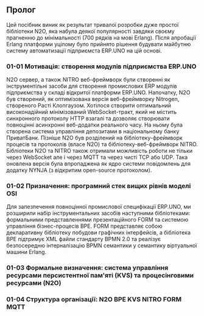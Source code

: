 ## Пролог

Цей посібник виник як результат тривалої розробки дуже простої бібліотеки N2O,
яка набула деякої популярності завдяки своєму прагненню до мінімальності (700 рядків на мові Erlang).
Після апробації Erlang платформи уцілому було прийнято рішення
будувати майбутню систему автоматизації підприємста ERP.UNO на цій основі.

### 01-01 Мотивація: створення модулів підприємства ERP.UNO

N2O сервер, а також NITRO веб-фреймворк були створенні як інструментільні засоби
для створення промислових ERP модулів підприємства у складі відкритої платформи ERP.UNO.
Напочатку, N2O був створений, як оптимізована версія веб-фреймворку Nitrogen,
створеного Расті Клопгаузом. Хотілося створити оптимальний високонадійний мінімізований
WebSocket-тракт, який не містить синхронного протоколу HTTP взагалі та дозволяє
створювати повноцінні асинхронні веб-додатки реального часу. На ньому була створена система
управління депозитами в національному банку ПриватБанк.
Пізніше N2O був розділений на бібліотеку-фреймворк процесів та протоколів (власе N2O) та
бібліотеку-веб-фреймворк NITRO. Бібліотеки N2O та NITRO також отримали можливість роботи
не тільки через WebSocket але і через MQTT та через чисті TCP або UDP. Така оновлена версія
була впропаджена як ядро системи повідомлень для додатку NYNJA (з відкритим open-source протоколом).

### 01-02 Призначення: програмний стек вищих рівнів моделі OSI

Для запезпечення повноцінної промислової специфікації ERP.UNO,
ми розширили набір інструментальних засобів наступними бібліотеками:
формальними представленнями презентаційного FORM та системою управління бізнес-процесів BPE.
FORM представляє собою декларативну бібліотеку побудови графічних інтерфейсів,
а бібліотека BPE підтримує XML файли стандарту BPMN 2.0 та реалізує
безпосередню інтерналізацію BPMN семантики у семантику віртуальної машини Erlang.

### 01-03 Формальне визначення: система управління ресурсами персистентної пам'яті (KVS) та процесінговими ресурсами (N2O)



### 01-04 Структура організації: N2O BPE KVS NITRO FORM MQTT

